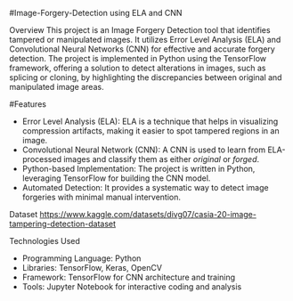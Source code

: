 #Image-Forgery-Detection using ELA and CNN

Overview
This project is an Image Forgery Detection tool that identifies tampered or manipulated images. It utilizes Error Level Analysis (ELA) and Convolutional Neural Networks (CNN) for effective and accurate forgery detection. The project is implemented in Python using the TensorFlow framework, offering a solution to detect alterations in images, such as splicing or cloning, by highlighting the discrepancies between original and manipulated image areas.

#Features
- Error Level Analysis (ELA): ELA is a technique that helps in visualizing compression artifacts, making it easier to spot tampered regions in an image.
- Convolutional Neural Network (CNN): A CNN is used to learn from ELA-processed images and classify them as either *original* or *forged*.
- Python-based Implementation: The project is written in Python, leveraging TensorFlow for building the CNN model.
- Automated Detection: It provides a systematic way to detect image forgeries with minimal manual intervention.

Dataset
https://www.kaggle.com/datasets/divg07/casia-20-image-tampering-detection-dataset

Technologies Used
- Programming Language: Python
- Libraries: TensorFlow, Keras, OpenCV
- Framework: TensorFlow for CNN architecture and training
- Tools: Jupyter Notebook for interactive coding and analysis
